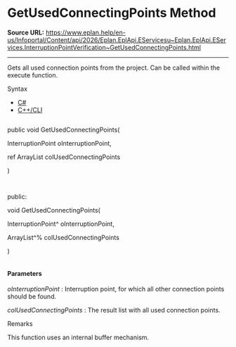 # GetUsedConnectingPoints Method

**Source URL:** https://www.eplan.help/en-us/Infoportal/Content/api/2026/Eplan.EplApi.EServicesu~Eplan.EplApi.EServices.InterruptionPointVerification~GetUsedConnectingPoints.html

---

Gets all used connection points from the project. Can be called within the execute function.

Syntax

- [C#](#i-syntax-CS)
- [C++/CLI](#i-syntax-CPP2005)

```
```
public void GetUsedConnectingPoints( 

   InterruptionPoint oInterruptionPoint,

   ref ArrayList colUsedConnectingPoints

)
```
```

```
```
public:

void GetUsedConnectingPoints( 

   InterruptionPoint^ oInterruptionPoint,

   ArrayList^% colUsedConnectingPoints

)
```
```

#### Parameters

*oInterruptionPoint*
:   Interruption point, for which all other connection points should be found.

*colUsedConnectingPoints*
:   The result list with all used connection points.

Remarks

This function uses an internal buffer mechanism.
